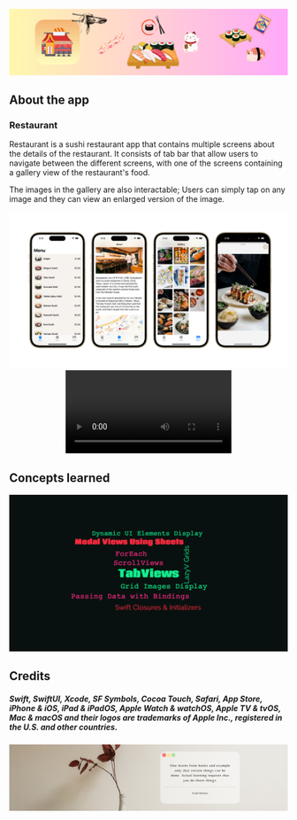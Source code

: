 ![Header Banner](DocAssets/HeaderBanner.png)

## About the app

### Restaurant

Restaurant is a sushi restaurant app that contains multiple screens about the details of the restaurant. It consists of tab bar that allow users to navigate between the different screens, with one of the screens containing a gallery view of the restaurant's food.

The images in the gallery are also interactable; Users can simply tap on any image and they can view an enlarged version of the image.

<p align="center">
    <img src="DocAssets/AppScreenshots.png">
    <video src="DocAssets/AppPreview.mp4"></video>
</p>

## Concepts learned

<p align="center">
    <img src="DocAssets/Project04-Concepts.png">
</p>

## Credits

##### *Swift, SwiftUI, Xcode, SF Symbols, Cocoa Touch, Safari, App Store, iPhone & iOS, iPad & iPadOS, Apple Watch & watchOS, Apple TV & tvOS, Mac & macOS and their logos are trademarks of Apple Inc., registered in the U.S. and other countries.*

![Footer Banner](DocAssets/FooterBanner.png)